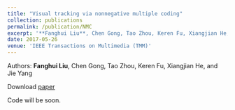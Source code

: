 ```yaml
---
title: "Visual tracking via nonnegative multiple coding"
collection: publications
permalink: /publication/NMC
excerpt: '**Fanghui Liu**, Chen Gong, Tao Zhou, Keren Fu, Xiangjian He, and Jie Yang'
date: 2017-05-26
venue: 'IEEE Transactions on Multimedia (TMM)'
---
```

Authors: **Fanghui Liu**, Chen Gong, Tao Zhou, Keren Fu, Xiangjian He, and Jie Yang

Download [paper](http://sgre.github.io/files/NMC.pdf)

Code will be soon.
